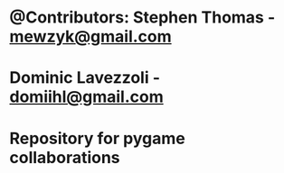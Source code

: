 # @Contributors: Stephen Thomas - mewzyk@gmail.com
#				 Dominic Lavezzoli - domiihl@gmail.com
# 
# Repository for pygame collaborations